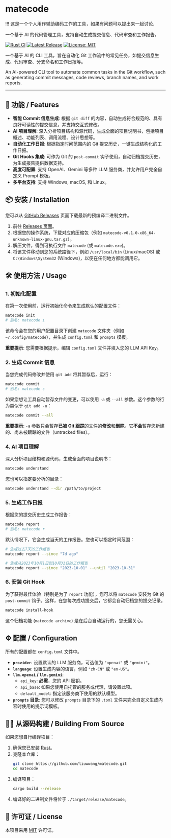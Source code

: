 # matecode

!!! 这是一个个人用作辅助编码工作的工具，如果有问题可以提出来一起讨论.

一个基于 AI 的代码管理工具，支持自动生成提交信息、代码审查和工作报告。

[![Rust CI](https://github.com/liuwwang/matecode/actions/workflows/ci.yml/badge.svg)](https://github.com/liuwwang/matecode/actions/workflows/ci.yml)
[![Latest Release](https://img.shields.io/github/v/release/liuwwang/matecode)](https://github.com/liuwwang/matecode/releases/latest)
[![License: MIT](https://img.shields.io/badge/License-MIT-yellow.svg)](https://opensource.org/licenses/MIT)

一个基于 AI 的 CLI 工具，旨在自动化 Git 工作流中的常见任务，如提交信息生成、代码审查、分支命名和工作日报等。

An AI-powered CLI tool to automate common tasks in the Git workflow, such as generating commit messages, code reviews, branch names, and work reports.

---

## 🚀 功能 / Features

-   **智能 Commit 信息生成**: 根据 `git diff` 的内容，自动生成符合规范的、具有良好可读性的提交信息，并支持交互式修改。
-   **AI 项目理解**: 深入分析项目结构和源代码，生成全面的项目说明书，包括项目概述、功能列表、调用流程、设计思想等。
-   **自动化工作日报**: 根据指定时间范围内的 Git 提交历史，一键生成结构化的工作日报。
-   **Git Hooks 集成**: 可作为 Git 的 `post-commit` 钩子使用，自动归档提交历史，为生成报告提供数据支持。
-   **高度可配置**: 支持 OpenAI、Gemini 等多种 LLM 服务商，并允许用户完全自定义 Prompt 模板。
-   **多平台支持**: 支持 Windows, macOS, 和 Linux。

## 📦 安装 / Installation

您可以从 [GitHub Releases](https://github.com/liuwwang/matecode/releases) 页面下载最新的预编译二进制文件。

1.  前往 [Releases 页面](https://github.com/liuwwang/matecode/releases/latest)。
2.  根据您的操作系统，下载对应的压缩包（例如 `matecode-v0.1.0-x86_64-unknown-linux-gnu.tar.gz`）。
3.  解压文件，得到可执行文件 `matecode` (或 `matecode.exe`)。
4.  将该文件移动到您的系统路径下，例如 `/usr/local/bin` (Linux/macOS) 或 `C:\Windows\System32` (Windows)，以便在任何地方都能调用它。

## 🛠️ 使用方法 / Usage

### 1. 初始化配置

在第一次使用前，运行初始化命令来生成默认的配置文件：

```bash
matecode init
# 别名: matecode i
```

该命令会在您的用户配置目录下创建 `matecode` 文件夹（例如 `~/.config/matecode`），并生成 `config.toml` 和 `prompts` 模板。

**重要提示**: 您需要根据提示，编辑 `config.toml` 文件并填入您的 LLM API Key。

### 2. 生成 Commit 信息

当您完成代码修改并使用 `git add` 将其暂存后，运行：

```bash
matecode commit
# 别名: matecode c
```

如果您想让工具自动暂存文件的变更，可以使用 `-a` 或 `--all` 参数。这个参数的行为类似于 `git add -u`：

```bash
matecode commit --all
```

**重要提示**: `-a` 参数只会暂存**已被 Git 跟踪**的文件的**修改**和**删除**。它**不会**暂存您新建的、尚未被跟踪的文件（untracked files）。

### 4. AI 项目理解

深入分析项目结构和源代码，生成全面的项目说明书：

```bash
matecode understand
```

您也可以指定要分析的目录：

```bash
matecode understand --dir /path/to/project
```

### 5. 生成工作日报

根据您的提交历史生成工作报告：

```bash
matecode report
# 别名: matecode r
```

默认情况下，它会生成当天的工作报告。您也可以指定时间范围：

```bash
# 生成过去7天的工作报告
matecode report --since "7d ago"

# 生成从2023年10月1日到10月31日的工作报告
matecode report --since "2023-10-01" --until "2023-10-31"
```

### 6. 安装 Git Hook

为了获得最佳体验（特别是为了 `report` 功能），您可以将 `matecode` 安装为 Git 的 `post-commit` 钩子。这样，在您每次成功提交后，它都会自动归档您的提交记录。

```bash
matecode install-hook
```
这个归档功能 (`matecode archive`) 是在后台自动运行的，您无需关心。


## ⚙️ 配置 / Configuration

所有的配置都在 `config.toml` 文件中。

-   **`provider`**: 设置默认的 LLM 服务商，可选值为 `"openai"` 或 `"gemini"`。
-   **`language`**: 设置生成内容的语言，例如 `"zh-CN"` 或 `"en-US"`。
-   **`llm.openai` / `llm.gemini`**:
    -   `api_key`: **必需**，您的 API 密钥。
    -   `api_base`: 如果您使用自托管的服务或代理，请设置此项。
    -   `default_model`: 指定该服务商下使用的默认模型。
-   **`prompts` 目录**: 您可以修改 `prompts` 目录下的 `.toml` 文件来完全自定义生成内容时使用的提示词模板。

## 🧑‍💻 从源码构建 / Building From Source

如果您想自行编译项目：

1.  确保您已安装 [Rust](https://www.rust-lang.org/tools/install)。
2.  克隆本仓库：
    ```bash
    git clone https://github.com/liuwwang/matecode.git
    cd matecode
    ```
3.  编译项目：
    ```bash
    cargo build --release
    ```
4.  编译好的二进制文件将位于 `./target/release/matecode`。

## 📜 许可证 / License

本项目采用 [MIT](https://opensource.org/licenses/MIT) 许可证。

